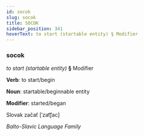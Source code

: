 ```yaml
---
id: socok
slug: socok
title: SOCOK
sidebar_position: 341
hoverText: to start (startable entity) § Modifier
---
```


### socok

*to start (startable entity)* **§** Modifier

**Verb**: to start/begin

**Noun**: startable/beginnable entity

**Modifier**: started/began

Slovak začať [ˈzat͡ʃac]

*Balto-Slavic Language Family*